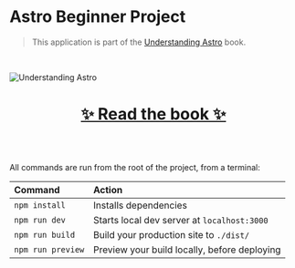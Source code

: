 # Astro Beginner Project

> This application is part of the [Understanding Astro](https://github.com/understanding-astro/understanding-astro-book) book.

<br />

![Understanding Astro](https://i.imgur.com/TfaKFNR.png)

<h1 align="center">
  <a href="https://github.com/understanding-astro/understanding-astro-book/tree/master" target="_blank">
      ✨ Read the book ✨
  </a> 
</h1>

<br />
<br />

All commands are run from the root of the project, from a terminal:

| Command           | Action                                       |
| :---------------- | :------------------------------------------- |
| `npm install`     | Installs dependencies                        |
| `npm run dev`     | Starts local dev server at `localhost:3000`  |
| `npm run build`   | Build your production site to `./dist/`      |
| `npm run preview` | Preview your build locally, before deploying |
